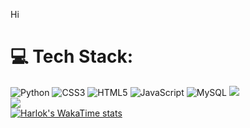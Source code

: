 Hi


# 💻 Tech Stack:
![Python](https://img.shields.io/badge/python-3670A0?style=for-the-badge&logo=python&logoColor=ffdd54) ![CSS3](https://img.shields.io/badge/css3-%231572B6.svg?style=for-the-badge&logo=css3&logoColor=white) ![HTML5](https://img.shields.io/badge/html5-%23E34F26.svg?style=for-the-badge&logo=html5&logoColor=white) ![JavaScript](https://img.shields.io/badge/JavaScript-%23E34F26.svg?style=for-the-badge&logo=javascript&logoColor=white) ![MySQL](https://img.shields.io/badge/mysql-%2300f.svg?style=for-the-badge&logo=mysql&logoColor=white)
![](https://github-readme-stats.vercel.app/api?username=JonasN21&theme=dark&hide_border=false&include_all_commits=false&count_private=false)<br/>
![](https://github-readme-streak-stats.herokuapp.com/?user=JonasN21&theme=dark&hide_border=false)<br/>
[![Harlok's WakaTime stats](https://github-readme-stats.vercel.app/api/wakatime?username=JonasN21)](https://github.com/anuraghazra/github-readme-stats)


